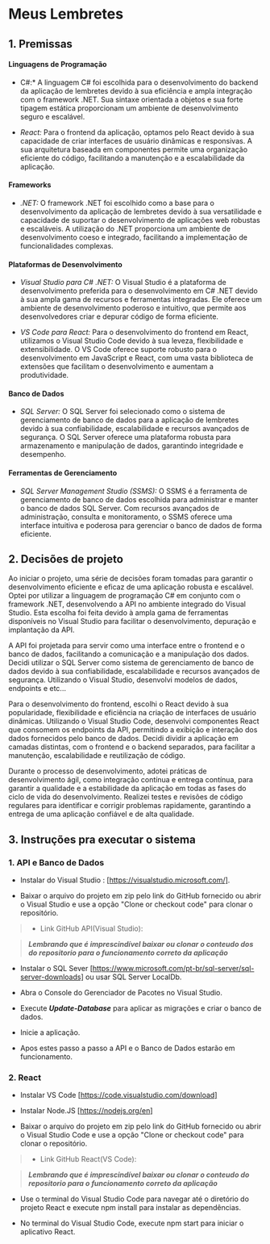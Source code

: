 # Meus Lembretes

## 1. Premissas

#### Linguagens de Programação

- C#:* A linguagem C# foi escolhida para o desenvolvimento do backend da aplicação de lembretes devido à sua eficiência e ampla integração com o framework .NET. Sua sintaxe orientada a objetos e sua forte tipagem estática proporcionam um ambiente de desenvolvimento seguro e escalável.

- *React:* Para o frontend da aplicação, optamos pelo React devido à sua capacidade de criar interfaces de usuário dinâmicas e responsivas. A sua arquitetura baseada em componentes permite uma organização eficiente do código, facilitando a manutenção e a escalabilidade da aplicação.

#### Frameworks

-  *.NET:* O framework .NET foi escolhido como a base para o desenvolvimento da aplicação de lembretes devido à sua versatilidade e capacidade de suportar o desenvolvimento de aplicações web robustas e escaláveis. A utilização do .NET proporciona um ambiente de desenvolvimento coeso e integrado, facilitando a implementação de funcionalidades complexas.

#### Plataformas de Desenvolvimento

  - *Visual Studio para C# .NET:* O Visual Studio é a plataforma de desenvolvimento preferida para o desenvolvimento em C# .NET devido à sua ampla gama de recursos e ferramentas integradas. Ele oferece um ambiente de desenvolvimento poderoso e intuitivo, que permite aos desenvolvedores criar e depurar código de forma eficiente.
  
 - *VS Code para React:* Para o desenvolvimento do frontend em React, utilizamos o Visual Studio Code devido à sua leveza, flexibilidade e extensibilidade. O VS Code oferece suporte robusto para o desenvolvimento em JavaScript e React, com uma vasta biblioteca de extensões que facilitam o desenvolvimento e aumentam a produtividade.

#### Banco de Dados

 - *SQL Server:* O SQL Server foi selecionado como o sistema de gerenciamento de banco de dados para a aplicação de lembretes devido à sua confiabilidade, escalabilidade e recursos avançados de segurança. O SQL Server oferece uma plataforma robusta para armazenamento e manipulação de dados, garantindo integridade e desempenho.

####  Ferramentas de Gerenciamento

- *SQL Server Management Studio (SSMS):* O SSMS é a ferramenta de gerenciamento de banco de dados escolhida para administrar e manter o banco de dados SQL Server. Com recursos avançados de administração, consulta e monitoramento, o SSMS oferece uma interface intuitiva e poderosa para gerenciar o banco de dados de forma eficiente.

## 2.  Decisões de projeto

 Ao iniciar o projeto, uma série de decisões foram tomadas para garantir o desenvolvimento eficiente e eficaz de uma aplicação robusta e escalável. Optei por utilizar a linguagem de programação C# em conjunto com o framework .NET, desenvolvendo a API no ambiente integrado do Visual Studio. Esta escolha foi feita devido à ampla gama de ferramentas disponíveis no Visual Studio para facilitar o desenvolvimento, depuração e implantação da API.


 A API foi projetada para servir como uma interface entre o frontend e o banco de dados, facilitando a comunicação e a manipulação dos dados. Decidi utilizar o SQL Server como sistema de gerenciamento de banco de dados devido à sua confiabilidade, escalabilidade e recursos avançados de segurança. Utilizando o Visual Studio, desenvolvi modelos de dados, endpoints e etc...

 Para o desenvolvimento do frontend, escolhi o React devido à sua popularidade, flexibilidade e eficiência na criação de interfaces de usuário dinâmicas. Utilizando o Visual Studio Code, desenvolvi componentes React que consomem os endpoints da API, permitindo a exibição e interação dos dados fornecidos pelo banco de dados. Decidi dividir a aplicação em camadas distintas, com o frontend e o backend separados, para facilitar a manutenção, escalabilidade e reutilização de código.

 Durante o processo de desenvolvimento, adotei práticas de desenvolvimento ágil, como integração contínua e entrega contínua, para garantir a qualidade e a estabilidade da aplicação em todas as fases do ciclo de vida do desenvolvimento. Realizei testes e revisões de código regulares para identificar e corrigir problemas rapidamente, garantindo a entrega de uma aplicação confiável e de alta qualidade.

## 3. Instruções pra executar o sistema

### 1. API e Banco de Dados

* Instalar do Visual Studio : [https://visualstudio.microsoft.com/].

* Baixar o arquivo do projeto em zip pelo link do GitHub fornecido ou abrir o Visual Studio e use a opção "Clone or checkout code" para clonar o repositório.

> - Link GitHub API(Visual Studio):

> _**Lembrando que é imprescindível baixar ou clonar o conteudo dos do repositorio para o funcionamento correto da aplicação**_

* Instalar o SQL Sever [https://www.microsoft.com/pt-br/sql-server/sql-server-downloads] ou usar SQL Server LocalDb.

* Abra o Console do Gerenciador de Pacotes no Visual Studio.

* Execute **_Update-Database_** para aplicar as migrações e criar o banco de dados.

* Inicie a aplicação.

* Apos estes passo a passo a API e o Banco de Dados estarão em funcionamento.

### 2. React

* Instalar VS Code [https://code.visualstudio.com/download]

* Instalar Node.JS [https://nodejs.org/en]

* Baixar o arquivo do projeto em zip pelo link do GitHub fornecido ou abrir o Visual Studio Code e use a opção "Clone or checkout code" para clonar o repositório.

> - Link GitHub React(VS Code):

> _**Lembrando que é imprescindível baixar ou clonar o conteudo do repositorio para o funcionamento correto da aplicação**_

* Use o terminal do Visual Studio Code para navegar até o diretório do projeto React e execute npm install para instalar as dependências.

* No terminal do Visual Studio Code, execute npm start para iniciar o aplicativo React.













